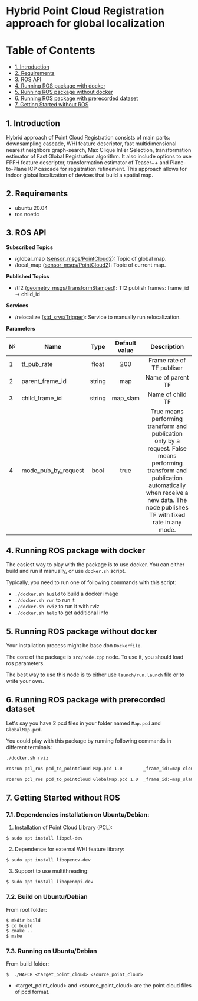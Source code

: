 # Hybrid Point Cloud Registration approach for global localization

# Table of Contents

* [1. Introduction](#1-introduction)
* [2. Requirements](#2-requirements)
* [3. ROS API](#3-ros-api)
* [4. Running ROS package with docker](#4-running-ros-package-with-docker)
* [5. Running ROS package without docker](#5-running-ros-package-without-docker)
* [6. Running ROS package with prerecorded dataset](#5-trying-ros-package-with-prerecorded-dataset)
* [7. Getting Started without ROS](#7-getting-started-without-ros)

## 1. Introduction

Hybrid approach of Point Cloud Registration consists of main parts: downsampling cascade, WHI feature descriptor, fast multidimensional nearest neighbors graph-search, Max Clique Inlier Selection, transformation estimator of Fast Global Registration algorithm. It also include options to use FPFH feature descriptor, transformation estimator of Teaser++ and Plane-to-Plane ICP cascade for registration refinement. This approach allows for indoor global localization of devices that build a spatial map.

## 2. Requirements

- ubuntu 20.04
- ros noetic

## 3. ROS API

**Subscribed Topics**

- /global_map ([sensor_msgs/PointCloud2](http://docs.ros.org/en/noetic/api/sensor_msgs/html/msg/PointCloud2.html)): Topic of global map.
- /local_map ([sensor_msgs/PointCloud2](http://docs.ros.org/en/noetic/api/sensor_msgs/html/msg/PointCloud2.html)): Topic of current map.

**Published Topics**

- /tf2 [(geometry_msgs/TransformStamped](http://docs.ros.org/en/lunar/api/geometry_msgs/html/msg/TransformStamped.html)): Tf2 publish frames: frame_id -> child_id

**Services**

- /relocalize ([std_srvs/Trigger](http://docs.ros.org/en/api/std_srvs/html/srv/Trigger.html)): Service to manually run relocalization.

**Parameters**

| № | Name                | Type   | Default value | Description               |
| - | ------------------- |:------:|:-------------:|:-------------------------:|
| 1 | tf_pub_rate         | float  | 200           | Frame rate of TF publiser |
| 2 | parent_frame_id     | string | map           | Name of parent TF         |
| 3 | child_frame_id      | string | map_slam      | Name of child TF          |
| 4 | mode_pub_by_request | bool   | true          | True means performing transform and publication only by a request. False means performing transform and publication automatically when receive a new data. The node publishes TF with fixed rate in any mode. |

## 4. Running ROS package with docker

The easiest way to play with the package is to use docker. You can either build and run it manually, or use `docker.sh` script.

Typically, you need to run one of following commands with this script:

- `./docker.sh build` to build a docker image
- `./docker.sh run` to run it
- `./docker.sh rviz` to run it with rviz
- `./docker.sh help` to get additional info


## 5. Running ROS package without docker

Your installation process might be base don `Dockerfile`.

The core of the package is `src/node.cpp` node. To use it, you should load ros parameters.

The best way to use this node is to either use `launch/run.launch` file or to write your own.

## 6. Running ROS package with prerecorded dataset

Let's say you have 2 pcd files in your folder named `Map.pcd` and `GlobalMap.pcd`.

You could play with this package by running following commands in different terminals:

```bash
./docker.sh rviz
```

```bash
rosrun pcl_ros pcd_to_pointcloud Map.pcd 1.0        _frame_id:=map cloud_pcd:=/tgt_ros_cloud __name:=my_node2
```

```bash
rosrun pcl_ros pcd_to_pointcloud GlobalMap.pcd 1.0  _frame_id:=map_slam cloud_pcd:=/src_ros_cloud __name:=my_node1
```

## 7. Getting Started without ROS

### 7.1. Dependencies installation on Ubuntu/Debian:


1) Installation of Point Cloud Library (PCL):
```
$ sudo apt install libpcl-dev
```
2) Dependence for external WHI feature library:
```
$ sudo apt install libopencv-dev
```
3) Support to use multithreading:
```
$ sudo apt install libopenmpi-dev
```

### 7.2. Build on Ubuntu/Debian

From root folder:
```
$ mkdir build 
$ cd build
$ cmake ..
$ make
```
### 7.3. Running on Ubuntu/Debian
From build folder:

```
$  ./HAPCR <target_point_cloud> <source_point_cloud>
```
* \<target_point_cloud\> and \<source_point_cloud> are the point cloud files of pcd format.

